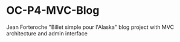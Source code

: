 # OC-P4-MVC-Blog
Jean Forteroche "Billet simple pour l'Alaska" blog project with MVC architecture and admin interface

